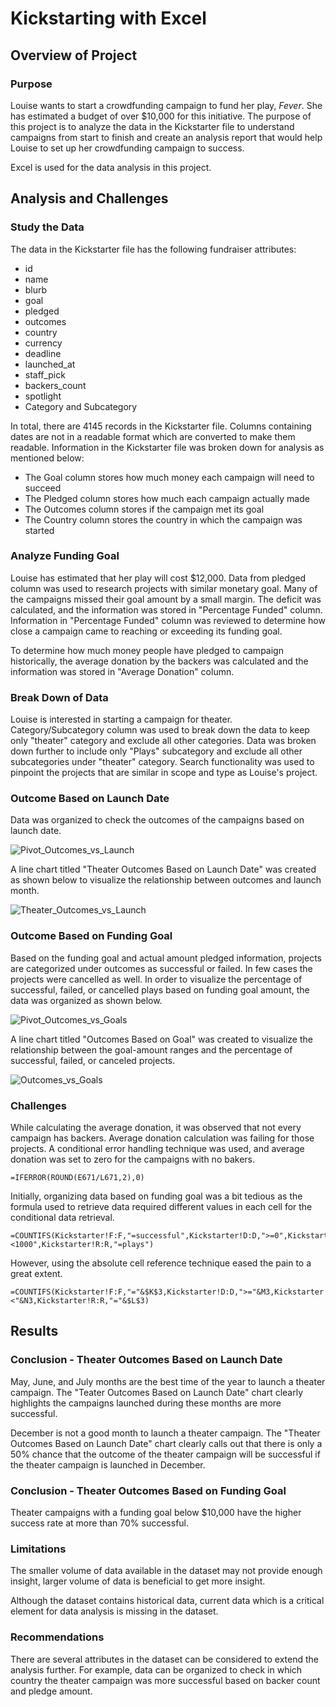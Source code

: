 # Kickstarting with Excel

## Overview of Project

### Purpose
Louise wants to start a crowdfunding campaign to fund her play, *Fever*. She has estimated a budget of over $10,000 for this initiative. The purpose of this project is to analyze the data in the Kickstarter file to understand campaigns from start to finish and create an analysis report that would help Louise to set up her crowdfunding campaign to success. 

Excel is used for the data analysis in this project.   

## Analysis and Challenges
### Study the Data
The data in the Kickstarter file has the following fundraiser attributes:
- id	
- name	
- blurb	 
- goal 	
- pledged	
- outcomes	
- country	
- currency	
- deadline	
- launched_at	
- staff_pick	
- backers_count	
- spotlight	
- Category and Subcategory

In total, there are 4145 records in the Kickstarter file. Columns containing dates are not in a readable format which are converted to make them readable. Information in the Kickstarter file was broken down for analysis as mentioned below:
- The Goal column stores how much money each campaign will need to succeed
- The Pledged column stores how much each campaign actually made
- The Outcomes column stores if the campaign met its goal
- The Country column stores the country in which the campaign was started

### Analyze Funding Goal
Louise has estimated that her play will cost $12,000. Data from pledged column was used to research projects with similar monetary goal. Many of the campaigns missed their goal amount by a small margin. The deficit was calculated, and the information was stored in "Percentage Funded" column. Information in "Percentage Funded" column was reviewed to determine how close a campaign came to reaching or exceeding its funding goal.

To determine how much money people have pledged to campaign historically, the average donation by the backers was calculated and the information was stored in "Average Donation" column.

### Break Down of Data
Louise is interested in starting a campaign for theater. Category/Subcategory column was used to break down the data to keep only "theater" category and exclude all other categories. Data was broken down further to include only "Plays" subcategory and exclude all other subcategories under "theater" category. Search functionality was used to pinpoint the projects that are similar in scope and type as Louise's project.

### Outcome Based on Launch Date
Data was organized to check the outcomes of the campaigns based on launch date. 

![Pivot_Outcomes_vs_Launch](https://user-images.githubusercontent.com/31812730/187046370-43f60e6b-bfed-4374-939e-db0f51593b8b.png)

A line chart titled "Theater Outcomes Based on Launch Date" was created as shown below to visualize the relationship between outcomes and launch month.

![Theater_Outcomes_vs_Launch](https://user-images.githubusercontent.com/31812730/187045819-91cd5a24-84fd-4a63-bbb3-91bb621673bb.png)

### Outcome Based on Funding Goal
Based on the funding goal and actual amount pledged information, projects are categorized under outcomes as successful or failed. In few cases the projects were cancelled as well. In order to visualize the percentage of successful, failed, or cancelled plays based on funding goal amount, the data was organized as shown below.

![Pivot_Outcomes_vs_Goals](https://user-images.githubusercontent.com/31812730/187046950-018d87e4-1287-415b-85da-a0b0d65015a3.png)

A line chart titled "Outcomes Based on Goal" was created to visualize the relationship between the goal-amount ranges and the percentage of successful, failed, or canceled projects.

![Outcomes_vs_Goals](https://user-images.githubusercontent.com/31812730/187051017-94cc8e28-9549-4708-9982-2a52143c65a2.png)

### Challenges

While calculating the average donation, it was observed that not every campaign has backers. Average donation calculation was failing for those projects. A conditional error handling technique was used, and average donation was set to zero for the campaigns with no bakers.  

    =IFERROR(ROUND(E671/L671,2),0)

Initially, organizing data based on funding goal was a bit tedious as the formula used to retrieve data required different values in each cell for the conditional data retrieval. 

    =COUNTIFS(Kickstarter!F:F,"=successful",Kickstarter!D:D,">=0",Kickstarter!D:D,"<1000",Kickstarter!R:R,"=plays")

However, using the absolute cell reference technique eased the pain to a great extent.  

    =COUNTIFS(Kickstarter!F:F,"="&$K$3,Kickstarter!D:D,">="&M3,Kickstarter!D:D,"<"&N3,Kickstarter!R:R,"="&$L$3)

## Results
### Conclusion - Theater Outcomes Based on Launch Date 
May, June, and July months are the best time of the year to launch a theater campaign. The "Teater Outcomes Based on Launch Date" chart clearly highlights the campaigns launched during these months are more successful.

December is not a good month to launch a theater campaign. The "Theater Outcomes Based on Launch Date" chart clearly calls out that there is only a 50% chance that the outcome of the theater campaign will be successful if the theater campaign is launched in December.

### Conclusion - Theater Outcomes Based on Funding Goal
Theater campaigns with a funding goal below $10,000 have the higher success rate at more than 70% successful. 

### Limitations
The smaller volume of data available in the dataset may not provide enough insight, larger volume of data is beneficial to get more insight.

Although the dataset contains historical data, current data which is a critical element for data analysis is missing in the dataset. 

### Recommendations
There are several attributes in the dataset can be considered to extend the analysis further. For example, data can be organized to check in which country the theater campaign was more successful based on backer count and pledge amount.
